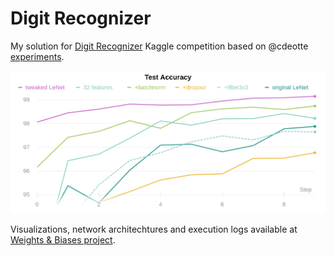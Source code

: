 # Digit Recognizer
My solution for [Digit Recognizer](https://www.kaggle.com/c/digit-recognizer) Kaggle competition based on @cdeotte [experiments](https://www.kaggle.com/cdeotte/how-to-choose-cnn-architecture-mnist).

![text](https://github.com/trushkin-ilya/digit-recognizer/blob/master/W&B%20Chart%2011_9_2019,%2011_12_22%20PM.png?raw=true)

Visualizations, network architechtures and execution logs available at [Weights & Biases project](https://app.wandb.ai/ilya-trushkin/digit-recognizer).
